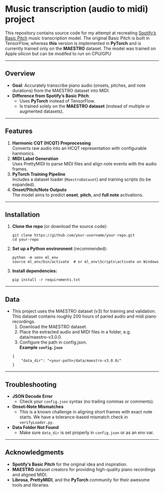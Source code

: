 # Music transcription (audio to midi) project

This repository contains source code for my attempt at recreating [Spotify’s Basic Pitch](https://basicpitch.spotify.com/) music transcription model. The original Basic Pitch is built in TensorFlow, whereas **this** version is implemented in **PyTorch** and is currently trained only on the **MAESTRO** dataset. The model was trained on Apple silicon but can be modifed to run on CPU/GPU

---

## Overview

- **Goal**: Accurately transcribe piano audio (onsets, pitches, and note durations) from the MAESTRO dataset into MIDI.
- **Difference from Spotify’s Basic Pitch**:
  - Uses **PyTorch** instead of TensorFlow.
  - Is trained solely on the **MAESTRO dataset** (instead of multiple or augmented datasets).
---

## Features

1. **Harmonic CQT (HCQT) Preprocessing**  
   Converts raw audio into an HCQT representation with configurable harmonics.
2. **MIDI Label Generation**  
   Uses PrettyMIDI to parse MIDI files and align note events with the audio frames.
3. **PyTorch Training Pipeline**  
   Includes a dataset loader (`MaestroDataset`) and training scripts (to be expanded).
4. **Onset/Pitch/Note Outputs**  
   The model aims to predict **onset**, **pitch**, and **full note** activations.

---

## Installation

1. **Clone the repo** (or download the source code):
   ```
   git clone https://github.com/your-username/your-repo.git
   cd your-repo
   ```
2. **Set up a Python environment** (recommended):
    ```
    python -m venv ml_env
    source ml_env/bin/activate  # or ml_env\Scripts\activate on Windows
    ```
3. **Install dependencies:**
    ```
    pip install -r requirements.txt
    ```
---
## Data
- This project uses the MAESTRO dataset (v3) for training and validation. This dataset contains roughly 200 hours of paried audio and midi piano recordings.
    1. Download the MAESTRO dataset.
    2. Place the extracted audio and MIDI files in a folder, e.g. data/maestro-v3.0.0.
    3. Configure the path in config.json.   
    **Example `config.json`**
    ```
    {
        "data_dir": "<your-path>/data/maestro-v3.0.0/"
    }
    ```
---
## Troubleshooting
- **JSON Decode Error**
    - Check your `config.json` syntax (no trailing commas or comments).
- **Onset–Note Mismatches**
    - This is a known challenge in aligning short frames with exact note starts. We have a tolerance-based mismatch check in `verifyLoader.py`.
- **Data Folder Not Found**
    - Make sure `data_dir` is set properly in `config.json` or as an env var.
---
## Acknowledgments
- **Spotify’s Basic Pitch** for the original idea and inspiration.
- **MAESTRO** dataset creators for providing high-quality piano recordings and aligned MIDI.
- **Librosa**, **PrettyMIDI**, and the **PyTorch** community for their awesome tools and libraries.